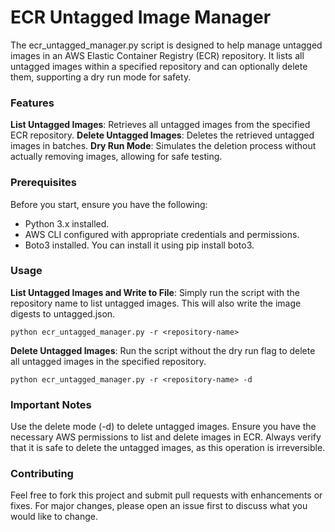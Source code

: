 
# ECR Untagged Image Manager

The ecr_untagged_manager.py script is designed to help manage untagged images in an AWS Elastic Container Registry (ECR) repository. It lists all untagged images within a specified repository and can optionally delete them, supporting a dry run mode for safety.

### Features

<b>List Untagged Images</b>: Retrieves all untagged images from the specified ECR repository.
<b>Delete Untagged Images</b>: Deletes the retrieved untagged images in batches.
<b>Dry Run Mode</b>: Simulates the deletion process without actually removing images, allowing for safe testing.

### Prerequisites

Before you start, ensure you have the following:

- Python 3.x installed.
- AWS CLI configured with appropriate credentials and permissions.
- Boto3 installed. You can install it using pip install boto3.

### Usage

<b>List Untagged Images and Write to File</b>:
Simply run the script with the repository name to list untagged images. This will also write the image digests to untagged.json.
```
python ecr_untagged_manager.py -r <repository-name>
```

<b>Delete Untagged Images</b>:
Run the script without the dry run flag to delete all untagged images in the specified repository.
```
python ecr_untagged_manager.py -r <repository-name> -d
```

### Important Notes

Use the delete mode (-d) to delete untagged images.
Ensure you have the necessary AWS permissions to list and delete images in ECR.
Always verify that it is safe to delete the untagged images, as this operation is irreversible.

### Contributing

Feel free to fork this project and submit pull requests with enhancements or fixes. For major changes, please open an issue first to discuss what you would like to change.
